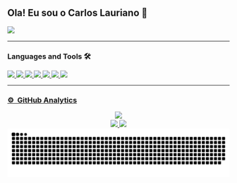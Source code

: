 ## Ola! Eu sou o Carlos Lauriano 👋

<a href="https://github.com/Carloslauriano" target="_blank"><img src="https://img.icons8.com/material-outlined/48/000000/github.png"/></a>

---

### Languages and Tools 🛠 

<a href="https://github.com/FidalMathew">

<img src="https://img.icons8.com/color/48/000000/html-5--v1.png"/>
<img src="https://img.icons8.com/color/48/000000/css3.png"/>
<img src="https://img.icons8.com/color/48/000000/javascript--v1.png"/>
<img src="https://img.icons8.com/color/48/000000/mongodb.png"/>
<img src="https://img.icons8.com/color/48/000000/nodejs.png"/>
<img src="https://img.icons8.com/color/48/000000/git.png"/>
<img src="https://img.icons8.com/color/48/000000/visual-studio-code-2019.png"/>

---

### ⚙️ &nbsp;GitHub Analytics

<div align="center">
  <a href="https://github.com/Carloslauriano">
  <img height="150em"  src="https://github-profile-trophy.vercel.app/?username=Carloslauriano&column=7&theme=dracula"/>
</div>
    
<div align="center">
  <a href="https://github.com/Carloslauriano">
  <img height="180em" src="https://github-readme-stats.vercel.app/api?username=Carloslauriano&show_icons=true&theme=dracula&include_all_commits=true&count_private=true"/>
  <img height="180em" src="https://github-readme-stats.vercel.app/api/top-langs/?username=anuraghazra&hide_progress=false&layout=compact&theme=dracula&langs_count=7"/>
</div>
  
<div align="center">
  <a href="https://github.com/Carloslauriano">
  <picture>
    <source media="(prefers-color-scheme: dark)" srcset="https://github.com/Carloslauriano/Carloslauriano/blob/output/github-snake-dark.svg" />
    <source media="(prefers-color-scheme: light)" srcset="https://github.com/Carloslauriano/Carloslauriano/blob/output/github-snake.svg" />
    <img alt="github-snake" src="github-snake.svg" />
  </picture>
</div>
  

